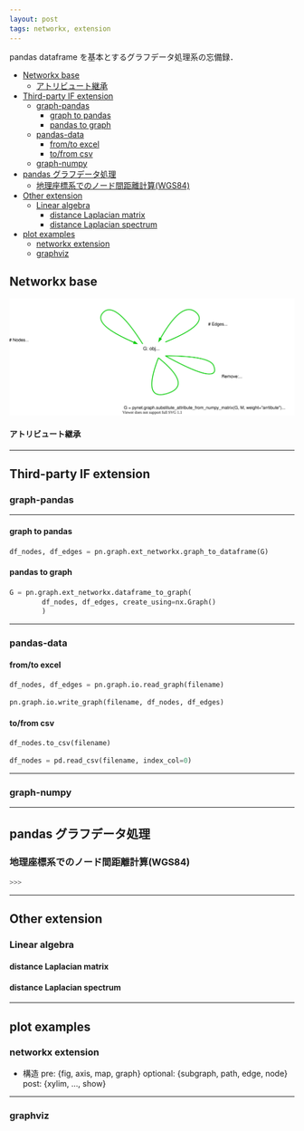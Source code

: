 ```yaml
---
layout: post
tags: networkx, extension
---
```

<script type="text/x-mathjax-config">MathJax.Hub.Config({tex2jax:{inlineMath:[['\$','\$'],['\\(','\\)']],processEscapes:true},CommonHTML: {matchFontHeight:false}});</script>
<script type="text/javascript" async src="https://cdnjs.cloudflare.com/ajax/libs/mathjax/2.7.1/MathJax.js?config=TeX-MML-AM_CHTML"></script>

pandas dataframe を基本とするグラフデータ処理系の忘備録．

<!-- @import "[TOC]" {cmd="toc" depthFrom=2 depthTo=6 orderedList=false} -->

<!-- code_chunk_output -->

- [Networkx base](#networkx-base)
    - [アトリビュート継承](#アトリビュート継承)
- [Third-party IF extension](#third-party-if-extension)
  - [graph-pandas](#graph-pandas)
    - [graph to pandas](#graph-to-pandas)
    - [pandas to graph](#pandas-to-graph)
  - [pandas-data](#pandas-data)
    - [from/to excel](#fromto-excel)
    - [to/from csv](#tofrom-csv)
  - [graph-numpy](#graph-numpy)
- [pandas グラフデータ処理](#pandas-グラフデータ処理)
  - [地理座標系でのノード間距離計算(WGS84)](#地理座標系でのノード間距離計算wgs84)
- [Other extension](#other-extension)
  - [Linear algebra](#linear-algebra)
    - [distance Laplacian matrix](#distance-laplacian-matrix)
    - [distance Laplacian spectrum](#distance-laplacian-spectrum)
- [plot examples](#plot-examples)
  - [networkx extension](#networkx-extension)
  - [graphviz](#graphviz)

<!-- /code_chunk_output -->


## Networkx base

![fig01](/assets/fig/20000101_01.svg)

#### アトリビュート継承

---
## Third-party IF extension

### graph-pandas

---
#### graph to pandas

```Python
df_nodes, df_edges = pn.graph.ext_networkx.graph_to_dataframe(G)
```

#### pandas to graph

```Python
G = pn.graph.ext_networkx.dataframe_to_graph(
        df_nodes, df_edges, create_using=nx.Graph()
        )
```
---
### pandas-data

#### from/to excel

```Python
df_nodes, df_edges = pn.graph.io.read_graph(filename)
```

```Python
pn.graph.io.write_graph(filename, df_nodes, df_edges)
```

#### to/from csv

```Python
df_nodes.to_csv(filename)
```

```Python
df_nodes = pd.read_csv(filename, index_col=0)
```

---
### graph-numpy

---
## pandas グラフデータ処理

### 地理座標系でのノード間距離計算(WGS84)

```Python
>>> 
```

---
## Other extension

### Linear algebra

#### distance Laplacian matrix

#### distance Laplacian spectrum

---
## plot examples

### networkx extension

+ 構造
pre: {fig, axis, map, graph}
optional: {subgraph, path, edge, node}
post: {xylim, ..., show}

---
### graphviz